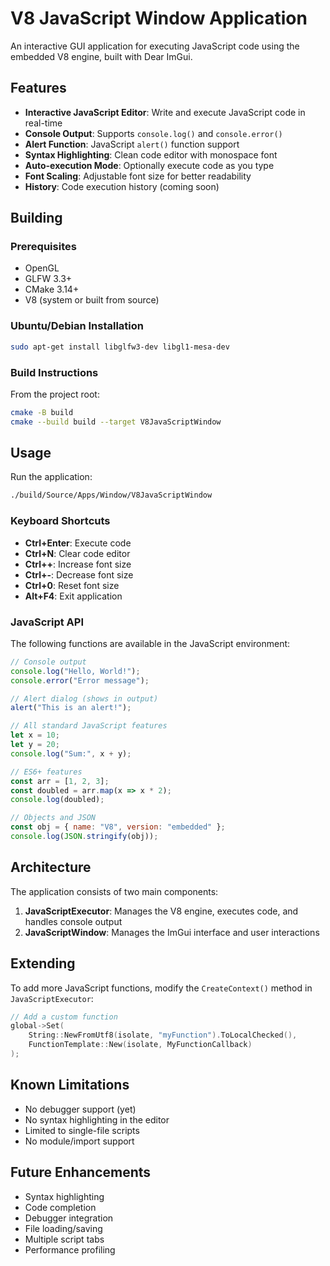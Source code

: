 # V8 JavaScript Window Application

An interactive GUI application for executing JavaScript code using the embedded V8 engine, built with Dear ImGui.

## Features

- **Interactive JavaScript Editor**: Write and execute JavaScript code in real-time
- **Console Output**: Supports `console.log()` and `console.error()`
- **Alert Function**: JavaScript `alert()` function support
- **Syntax Highlighting**: Clean code editor with monospace font
- **Auto-execution Mode**: Optionally execute code as you type
- **Font Scaling**: Adjustable font size for better readability
- **History**: Code execution history (coming soon)

## Building

### Prerequisites

- OpenGL
- GLFW 3.3+
- CMake 3.14+
- V8 (system or built from source)

### Ubuntu/Debian Installation

```bash
sudo apt-get install libglfw3-dev libgl1-mesa-dev
```

### Build Instructions

From the project root:

```bash
cmake -B build
cmake --build build --target V8JavaScriptWindow
```

## Usage

Run the application:

```bash
./build/Source/Apps/Window/V8JavaScriptWindow
```

### Keyboard Shortcuts

- **Ctrl+Enter**: Execute code
- **Ctrl+N**: Clear code editor
- **Ctrl++**: Increase font size
- **Ctrl+-**: Decrease font size
- **Ctrl+0**: Reset font size
- **Alt+F4**: Exit application

### JavaScript API

The following functions are available in the JavaScript environment:

```javascript
// Console output
console.log("Hello, World!");
console.error("Error message");

// Alert dialog (shows in output)
alert("This is an alert!");

// All standard JavaScript features
let x = 10;
let y = 20;
console.log("Sum:", x + y);

// ES6+ features
const arr = [1, 2, 3];
const doubled = arr.map(x => x * 2);
console.log(doubled);

// Objects and JSON
const obj = { name: "V8", version: "embedded" };
console.log(JSON.stringify(obj));
```

## Architecture

The application consists of two main components:

1. **JavaScriptExecutor**: Manages the V8 engine, executes code, and handles console output
2. **JavaScriptWindow**: Manages the ImGui interface and user interactions

## Extending

To add more JavaScript functions, modify the `CreateContext()` method in `JavaScriptExecutor`:

```cpp
// Add a custom function
global->Set(
    String::NewFromUtf8(isolate, "myFunction").ToLocalChecked(),
    FunctionTemplate::New(isolate, MyFunctionCallback)
);
```

## Known Limitations

- No debugger support (yet)
- No syntax highlighting in the editor
- Limited to single-file scripts
- No module/import support

## Future Enhancements

- Syntax highlighting
- Code completion
- Debugger integration
- File loading/saving
- Multiple script tabs
- Performance profiling
